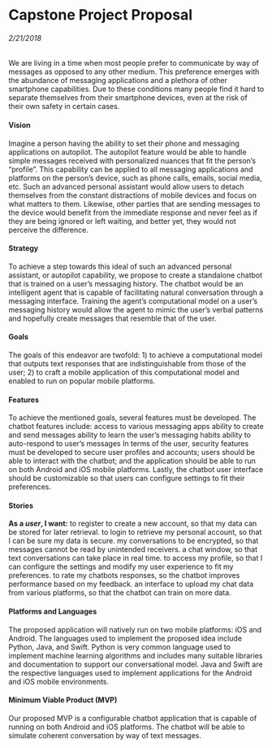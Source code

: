 # Capstone Project Proposal
###### 2/21/2018


We are living in a time when most people prefer to communicate by way of messages as opposed to any other medium. This preference emerges with the abundance of messaging applications and a plethora of other smartphone capabilities. Due to these conditions many people find it hard to separate themselves from their smartphone devices, even at the risk of their own safety in certain cases.

#### **Vision**
Imagine a person having the ability to set their phone and messaging applications on autopilot. The autopilot feature would be able to handle simple messages received with personalized nuances that fit the person’s “profile”. This capability can be applied to all messaging applications and platforms on the person’s device, such as phone calls, emails, social media, etc. Such an advanced personal assistant would allow users to detach themselves from the constant distractions of mobile devices and focus on what matters to them. Likewise, other parties that are sending messages to the device would benefit from the immediate response and never feel as if they are being ignored or left waiting, and better yet, they would not perceive the difference.

#### **Strategy**
To achieve a step towards this ideal of such an advanced personal assistant, or autopilot capability, we propose to create a standalone chatbot that is trained on a user’s messaging history. The chatbot would be an intelligent agent that is capable of facilitating natural conversation through a messaging interface. Training the agent’s computational model on a user’s messaging history would allow the agent to mimic the user’s verbal patterns and hopefully create messages that resemble that of the user.

#### **Goals**
The goals of this endeavor are twofold: 1) to achieve a computational model that outputs text responses that are indistinguishable from those of the user; 2) to craft a mobile application of this computational model and enabled to run on popular mobile platforms.

#### **Features**
To achieve the mentioned goals, several features must be developed. The chatbot features include:
access to various messaging apps
ability to create and send messages
ability to learn the user’s messaging habits
ability to auto-respond to user’s messages
In terms of the user, security features must be developed to secure user profiles and accounts; users should be able to interact with the chatbot; and the application should be able to run on both Android and iOS mobile platforms. Lastly, the chatbot user interface should be customizable so that users can configure settings to fit their preferences.

#### **Stories**
**As a *user*, I want:**
to register to create a new account, so that my data can be stored for later retrieval. 
to login to retrieve my personal account, so that I can be sure my data is secure.
my conversations to be encrypted, so that messages cannot be read by unintended receivers.
a chat window, so that text conversations can take place in real time.
to access my profile, so that I can configure the settings and modify my user experience to fit my preferences.
to rate my chatbots responses, so the chatbot improves performance based on my feedback.
an interface to upload my chat data from various platforms, so that the chatbot can train on more data.


#### **Platforms and Languages**
The proposed application will natively run on two mobile platforms: iOS and Android. The languages used to implement the proposed idea include Python, Java, and Swift. Python is very common language used to implement machine learning algorithms and includes many suitable libraries and documentation to support our conversational model. Java and Swift are the respective languages used to implement applications for the Android and iOS mobile environments.

#### **Minimum Viable Product (MVP)**
Our proposed MVP is a configurable chatbot application that is capable of running on both Android and iOS platforms. The chatbot will be able to simulate coherent conversation by way of text messages.

